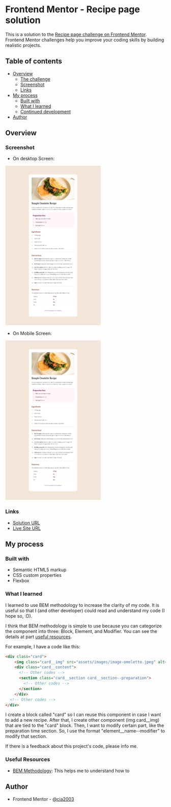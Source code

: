 # Frontend Mentor - Recipe page solution

This is a solution to the [Recipe page challenge on Frontend Mentor](https://www.frontendmentor.io/challenges/recipe-page-KiTsR8QQKm). Frontend Mentor challenges help you improve your coding skills by building realistic projects. 

## Table of contents

- [Overview](#overview)
  - [The challenge](#the-challenge)
  - [Screenshot](#screenshot)
  - [Links](#links)
- [My process](#my-process)
  - [Built with](#built-with)
  - [What I learned](#what-i-learned)
  - [Continued development](#continued-development)
- [Author](#author)

## Overview

### Screenshot

- On desktop Screen:
<img src="/screenshots/desktop-device.png" width="300px" height="500px">

- On Mobile Screen:
<img src="/screenshots/desktop-device.png" width="300px" height="500px">


### Links

- [Solution URL](https://github.com/cia2003)
- [Live Site URL](https://your-live-site-url.com)

## My process

### Built with

- Semantic HTML5 markup
- CSS custom properties
- Flexbox

### What I learned

I learned to use BEM methodology to increase the clarity of my code. It is useful so that I (and other developer) could read and understand my code (I hope so, :D).

I think that BEM methodology is simple to use because you can categorize the component into three: Block, Element, and Modifier. You can see the details at part [useful resources](#useful-resources).

For example, I have a code like this:

```html
<div class="card">
    <img class="card__img" src="assets/images/image-omelette.jpeg" alt="omelette_img" width="100%">
    <div class="card__content">
      <!-- Other codes -->
      <section class="card__section card__section--preparation">
        <!-- Other codes -->
      </section>
    </div>
  <!-- Other codes -->
</div>
```

I create a block called "card" so I can reuse this component in case I want to add a new recipe. After that, I create other component (img.card__img) that are tied to the "card" block. Then, I want to modify certain part, like the preparation time section. So, I use the format "element__name--modifier" to modify that section.

If there is a feedback about this project's code, please info me.

### Useful Resources

- [BEM Methodology](https://en.bem.info/methodology/quick-start/#block): This helps me to understand how to 


## Author

- Frontend Mentor - [@cia2003](https://www.frontendmentor.io/profile/cia2003)
